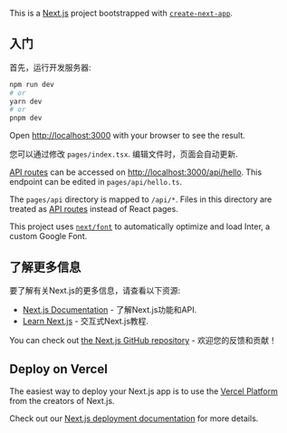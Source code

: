 This is a [Next.js](https://nextjs.org/) project bootstrapped with [`create-next-app`](https://github.com/vercel/next.js/tree/canary/packages/create-next-app).

## 入门

首先，运行开发服务器:

```bash
npm run dev
# or
yarn dev
# or
pnpm dev
```

Open [http://localhost:3000](http://localhost:3000) with your browser to see the result.

您可以通过修改 `pages/index.tsx`. 编辑文件时，页面会自动更新.

[API routes](https://nextjs.org/docs/api-routes/introduction) can be accessed on [http://localhost:3000/api/hello](http://localhost:3000/api/hello). This endpoint can be edited in `pages/api/hello.ts`.

The `pages/api` directory is mapped to `/api/*`. Files in this directory are treated as [API routes](https://nextjs.org/docs/api-routes/introduction) instead of React pages.

This project uses [`next/font`](https://nextjs.org/docs/basic-features/font-optimization) to automatically optimize and load Inter, a custom Google Font.

## 了解更多信息

要了解有关Next.js的更多信息，请查看以下资源:

- [Next.js Documentation](https://nextjs.org/docs) - 了解Next.js功能和API.
- [Learn Next.js](https://nextjs.org/learn) - 交互式Next.js教程.

You can check out [the Next.js GitHub repository](https://github.com/vercel/next.js/) - 欢迎您的反馈和贡献！

## Deploy on Vercel

The easiest way to deploy your Next.js app is to use the [Vercel Platform](https://vercel.com/new?utm_medium=default-template&filter=next.js&utm_source=create-next-app&utm_campaign=create-next-app-readme) from the creators of Next.js.

Check out our [Next.js deployment documentation](https://nextjs.org/docs/deployment) for more details.

